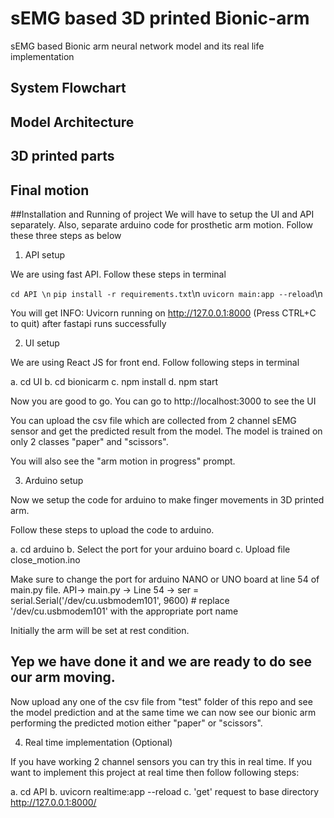 # sEMG based 3D printed Bionic-arm
sEMG based Bionic arm neural network model and its real life implementation

## System Flowchart
<local link to image file>
  
## Model Architecture
<local link to image file>
  
## 3D printed parts
  <local link to image file>
    
## Final motion
  <local link to video file>
    
 
    
 
  
 

##Installation and Running of project
We will have to setup the UI and API separately. Also, separate arduino code for prosthetic arm motion. Follow these three steps as below

1. API setup

We are using fast API. Follow these steps in terminal

`cd API \n`
`pip install -r requirements.txt`\n
`uvicorn main:app --reload`\n

You will get INFO:     Uvicorn running on http://127.0.0.1:8000 (Press CTRL+C to quit) after fastapi runs successfully

2. UI setup

We are using React JS for front end. Follow following steps in terminal

a. cd UI
b. cd bionicarm
c. npm install
d. npm start

Now you are good to go. You can go to http://localhost:3000 to see the UI

You can upload the csv file which are collected from 2 channel sEMG sensor and get the predicted result from the model. 
The model is trained on only 2 classes "paper" and "scissors". 

You will also see the "arm motion in progress" prompt. 

3. Arduino setup

Now we setup the code for arduino to make finger movements in 3D printed arm. 

Follow these steps to upload the code to arduino. 

a. cd arduino
b. Select the port for your arduino board
c. Upload file close_motion.ino

Make sure to change the port for arduino NANO or UNO board at line 54 of main.py file.
API-> main.py -> Line 54 ->  ser = serial.Serial('/dev/cu.usbmodem101', 9600)  # replace '/dev/cu.usbmodem101' with the appropriate port name

Initially the arm will be set at rest condition.

## Yep we have done it and we are ready to do see our arm moving. 

Now upload any one of the csv file from "test" folder of this repo and see the model prediction and at the same time we can now see our 
bionic arm performing the predicted motion either "paper" or "scissors".

4. Real time implementation (Optional)

If you have working 2 channel sensors you can try this in real time. 
If you want to implement this project at real time then follow following steps:

a. cd API
b. uvicorn realtime:app --reload
c. 'get' request to base directory http://127.0.0.1:8000/






